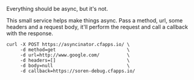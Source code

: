 Everything should be async, but it's not.

This small service helps make things async. Pass a method, url, some headers and a request body, it'll perform the request and call a callback with the response.

    curl -X POST https://asyncinator.cfapps.io/ \
         -d method=get                          \
         -d url=http://www.google.com/          \
         -d headers=[]                          \
         -d body=null                           \
         -d callback=https://soren-debug.cfapps.io/
